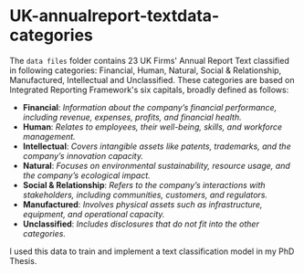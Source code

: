 # UK-annualreport-textdata-categories

The `data files` folder contains 23 UK Firms' Annual Report Text classified in following categories: Financial, Human, Natural, Social & Relationship, Manufactured, Intellectual and Unclassified. These categories are based on Integrated Reporting Framework's six capitals, broadly defined as follows:

- **Financial**: *Information about the company’s financial performance,
  including revenue, expenses, profits, and financial health.*
- **Human**: *Relates to employees, their well-being, skills, and
  workforce management.*
- **Intellectual**: *Covers intangible assets like patents, trademarks,
  and the company’s innovation capacity.*
- **Natural**: *Focuses on environmental sustainability, resource usage,
  and the company’s ecological impact.*
- **Social & Relationship**: *Refers to the company’s interactions with
  stakeholders, including communities, customers, and regulators.*
- **Manufactured**: *Involves physical assets such as infrastructure,
  equipment, and operational capacity.*
- **Unclassified**: *Includes disclosures that do not fit into the other
  categories.*

I used this data to train and implement a text classification model in my PhD Thesis. 

